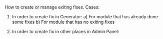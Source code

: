How to create or manage exiting fixes. Cases:

1. In order to create fix in Generator:
   a) For module that has already done some fixes
   b) For module that has no exiting fixes

2. In order to create fix in other places in Admin Panel:
